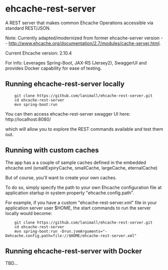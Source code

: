 # ehcache-rest-server

A REST server that makes common Ehcache Operations accessible via standard REST/JSON.

Note: Currently adapted/modernized from former ehcache-server version -- http://www.ehcache.org/documentation/2.7/modules/cache-server.html.

Current Ehcache version: 2.10.4

For info: Leverages Spring-Boot, JAX-RS (Jersey2), SwaggerUI and provides Docker capability for ease of testing.

## Running ehcache-rest-server locally
```
	git clone https://github.com/lanimall/ehcache-rest-server.git
	cd ehcache-rest-server
	mvn spring-boot:run
```

You can then access ehcache-rest-server swagger UI here: 
http://localhost:8080/

which will allow you to explore the REST commands available and test them out.

## Running with custom caches

The app has a a couple of sample caches defined in the embedded ehcache.xml (smallExpiryCache, smallCache, largeCache, eternalCache)

But of course, you'll want to create your own caches.

To do so, simply specify the path to your own Ehcache configuration file at application startup in system property "ehcache.config.path".

For example, if you have a custom "ehcache-rest-server.xml" file in your application server user $HOME, the start commands to run the server locally would become:

```
	git clone https://github.com/lanimall/ehcache-rest-server.git
	cd ehcache-rest-server
	mvn spring-boot:run -Drun.jvmArguments="-Dehcache.config.path=file://$HOME/ehcache-rest-server.xml"
```

## Running ehcache-rest-server with Docker

TBD...
